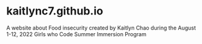 # kaitlync7.github.io

A website about Food insecurity created by Kaitlyn Chao during the August 1-12, 2022 Girls who Code Summer Immersion Program
